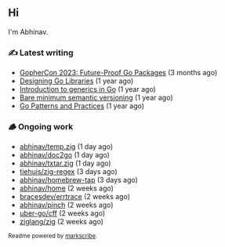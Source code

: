 ## Hi

I'm Abhinav.

### ✍️ Latest writing


- [GopherCon 2023: Future-Proof Go Packages](https://abhinavg.net/2023/09/27/future-proof-packages/) (3 months ago)
- [Designing Go Libraries](https://abhinavg.net/2022/12/06/designing-go-libraries/) (1 year ago)
- [Introduction to generics in Go](https://abhinavg.net/2022/11/23/generics-intro/) (1 year ago)
- [Bare minimum semantic versioning](https://abhinavg.net/2022/11/07/semver/) (1 year ago)
- [Go Patterns and Practices](https://abhinavg.net/2022/09/19/go-patterns-and-practices-talk/) (1 year ago)

### 🪵 Ongoing work


- [abhinav/temp.zig](https://github.com/abhinav/temp.zig) (1 day ago)
- [abhinav/doc2go](https://github.com/abhinav/doc2go) (1 day ago)
- [abhinav/txtar.zig](https://github.com/abhinav/txtar.zig) (1 day ago)
- [tiehuis/zig-regex](https://github.com/tiehuis/zig-regex) (3 days ago)
- [abhinav/homebrew-tap](https://github.com/abhinav/homebrew-tap) (3 days ago)
- [abhinav/home](https://github.com/abhinav/home) (2 weeks ago)
- [bracesdev/errtrace](https://github.com/bracesdev/errtrace) (2 weeks ago)
- [abhinav/pinch](https://github.com/abhinav/pinch) (2 weeks ago)
- [uber-go/cff](https://github.com/uber-go/cff) (2 weeks ago)
- [ziglang/zig](https://github.com/ziglang/zig) (2 weeks ago)

<sub>Readme powered by [markscribe](https://github.com/muesli/markscribe).</sub>
